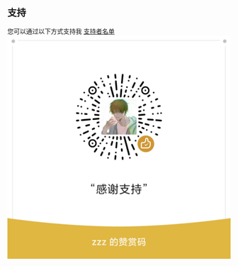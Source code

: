 ## 支持
  您可以通过以下方式支持我
  [支持者名单](https://github.com/wilinz/Sponsor/blob/main/sponsor.list)
![赞赏码](reward_qrcode_wilinz.png)
